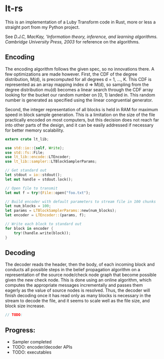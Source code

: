 lt-rs
=======

This is an implementation of a Luby Transform code in Rust, more or less a straight port from my Python project.

See _D.J.C, MacKay, 'Information theory, inference, and learning algorithms. Cambridge University Press, 2003_ for reference on the algorithms.

## Encoding

The encoding algorithm follows the given spec, so no innovations there. A few optimizations are made however. First, the CDF of the degree distribution, M(d), is precomputed for all degrees d = 1, ..., K. This CDF is represented as an array mapping index d => M(d), so sampling from the degree distribution mu(d) becomes a linear search through the CDF array looking for the bucket our random number on \[0, 1) landed in. This random number is generated as specified using the linear congruential generator. 

Second, the integer representation of all blocks is held in RAM for maximum speed in block sample generation. This is a limitation on the size of the file practically encoded on most computers, but this decision does not reach far into other parts of the design, and it can be easily addressed if necessary for better memory scalability.

```rust
extern crate lt_lib;

use std::io::{self, Write};
use std::fs::File;
use lt_lib::encode::LTEncoder;
use lt_lib::sampler::LTBlockSamplerParams;

// Get standard out
let stdout = io::stdout();
let mut handle = stdout.lock();

// Open file to transmit
let mut f = try!(File::open("foo.txt");

// Build encoder with default parameters to stream file in 100 chunks
let num_blocks = 100;
let params = LTBlockSamplerParams::new(num_blocks);
let encoder = LTEncoder::(params, f);

// Write each block to standard out
for block in encoder {
    try!(handle.write(block));
}


```

## Decoding
    
The decoder reads the header, then the body, of each incoming block and conducts all possible steps in the belief propagation algorithm on a representation of the source node/check node graph that become possible given the new check node. This is done using an online algorithm, which computes the appropriate messages incrementally and passes them eagerly as the value of source nodes is resolved. Thus, the decoder will finish decoding once it has read only as many blocks is necessary in the stream to decode the file, and it seems to scale well as the file size, and block size increase.

```rust
// TODO:
```

## Progress:

- Sampler completed
- TODO: encoder/decoder APIs
- TODO: executables
